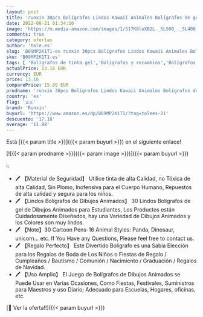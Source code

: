 ```yaml
---
layout: post
title: 'runxin 30pcs Bolígrafos Lindos Kawaii Animales Bolígrafos de gel Divertidos para niños Regalos de Fiesta de cumpleaños para niños Regalo Cumpleaños infantiles colegio Premios Escolares'
date: 2022-08-21 01:34:10
image: 'https://m.media-amazon.com/images/I/517K8loXB2L._SL500_._SL400_.jpg'
comments: true
category: ofertas
author: 'tole.es'
slug: 'B09MP2K1T1-es runxin 30pcs Bolígrafos Lindos Kawaii Animales Bolígrafos...'
sku: 'B09MP2K1T1-es'
tags: [ 'Bolígrafos de tinta gel','Bolígrafos y recambios','Bolígrafos, lápices y útiles de escritura','Oficina y papelería','bolígrafos','runxin','🇪🇸', ]
actualPrice: 13.16 EUR
currency: EUR
price: 13.16
comparePrice: 15.89 EUR
prodname: 'runxin 30pcs Bolígrafos Lindos Kawaii Animales Bolígrafos de gel Divertidos para niños Regalos de Fiesta de cumpleaños para niños Regalo Cumpleaños infantiles colegio Premios Escolares'
country: 'es'
flag: '🇪🇸'
brand: 'Runxin'
buyurl: 'https://www.amazon.es/dp/B09MP2K1T1/?tag=tolees-21'
descuento: '17.18'
average: '11.98'
---
```


Está [{{< param title >}}]({{< param buyurl >}}) en el siguiente enlace!

[![{{< param prodname >}}]({{< param image >}})]({{< param buyurl >}})

ℹ️:

- 🖊 【Material de Seguridad】 Utilice tinta de alta Calidad, no Tóxica de alta Calidad, Sin Plomo, Inofensiva para el Cuerpo Humano, Repuestos de alta calidad y segura para los niños.
- 🖊 【Lindos Bolígrafos de Dibujos Animados】 30 Lindos Bolígrafos de gel de Dibujos Animados para Estudiantes, Los Productos están Cuidadosamente Diseñados, hay una Variedad de Dibujos Animados y los Colores son muy lindos.
- 🖊 【Note】30 Cartoon Pens-16 Animal Styles: Panda, Dinosaur, unicorn... etc. If You Have any Questions, Please feel free to contact us.
- 🖊 【Regalo Perfecto】 Este Divertido Bolígrafo es una Sabia Elección para los Regalos de Boda de Los Niños o Fiestas de Regalo / Cumpleaños / Bautismo / Comunión / Nacimiento / Graduación / Regalos de Navidad.
- 🖊 【Uso Amplio】 El Juego de Bolígrafos de Dibujos Animados se Puede Usar en Varias Ocasiones, Como Fiestas, Festivales, Suministros para Maestros y uso Diario; Adecuado para Escuelas, Hogares, oficinas, etc.

[🛒 Ver la oferta!!]({{< param buyurl >}})
